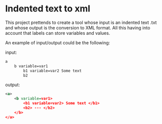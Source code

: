 # Indented text to xml

This project prettends to create a tool whose input is an indented text .txt and whose output is the conversion to XML format. All this having into account that labels can store variables and values.

An example of input/output could be the following:

input:
```txt
a
    b variable=var1
        b1 variable=var2 Some text
        b2
```

output:
```xml
<a>
    <b variable=var1>
        <b1 variable=var2> Some text </b1>
        <b2> --- </b2>
    </b>
</a>
```
